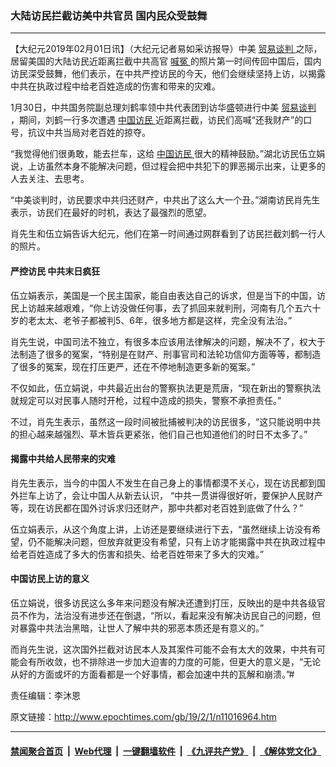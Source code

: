 ### 大陆访民拦截访美中共官员 国内民众受鼓舞
------------------------

<p>
 【大纪元2019年02月01日讯】（大纪元记者易如采访报导）中美
 <a href="http://www.epochtimes.com/gb/tag/%E8%B4%B8%E6%98%93%E8%B0%88%E5%88%A4.html">
  贸易谈判
 </a>
 之际，居留美国的大陆访民近距离拦截中共高官
 <a href="http://www.epochtimes.com/gb/tag/%E5%96%8A%E5%86%A4.html">
  喊冤
 </a>
 的照片第一时间传回中国后，国内访民深受鼓舞，他们表示，在中共严控访民的今天，他们会继续坚持上访，以揭露中共在执政过程中给老百姓造成的伤害和带来的灾难。
</p>
<p>
 1月30日，中共国务院副总理刘鹤率领中共代表团到访华盛顿进行中美
 <a href="http://www.epochtimes.com/gb/tag/%E8%B4%B8%E6%98%93%E8%B0%88%E5%88%A4.html">
  贸易谈判
 </a>
 ，期间，刘鹤一行多次遭遇
 <a href="http://www.epochtimes.com/gb/tag/%E4%B8%AD%E5%9B%BD%E8%AE%BF%E6%B0%91.html">
  中国访民
 </a>
 近距离拦截，访民们高喊“还我财产”的口号，抗议中共当局对老百姓的掠夺。
</p>
<p>
 “我觉得他们很勇敢，能去拦车，这给
 <a href="http://www.epochtimes.com/gb/tag/%E4%B8%AD%E5%9B%BD%E8%AE%BF%E6%B0%91.html">
  中国访民
 </a>
 很大的精神鼓励。”湖北访民伍立娟说，上访虽然本身不能解决问题，但过程会把中共犯下的罪恶揭示出来，让更多的人去关注、去思考。
</p>
<p>
 “中美谈判时，访民要求中共归还财产，中共出了这么大一个丑。”湖南访民肖先生表示，访民们在最好的时机，表达了最强烈的愿望。
</p>
<p>
 肖先生和伍立娟告诉大纪元，他们在第一时间通过网群看到了访民拦截刘鹤一行人的照片。
</p>
<h4>
 严控访民 中共末日疯狂
</h4>
<p>
 伍立娟表示，美国是一个民主国家，能自由表达自己的诉求，但是当下的中国，访民上访越来越艰难，“你上访没做任何事，去了抓回来就判刑，河南有几个五六十岁的老太太、老爷子都被判5、6年，很多地方都是这样，完全没有法治。”
</p>
<p>
 肖先生说，中国司法不独立，有很多本应该用法律解决的问题，解决不了，权大于法制造了很多的冤案，“特别是在财产、刑事官司和法轮功信仰方面等等，都制造了很多的冤案，现在打压更严，还在不停地制造更多新的冤案。”
</p>
<p>
 不仅如此，伍立娟说，中共最近出台的警察执法更是荒唐，“现在新出的警察执法就规定可以对民事人随时开枪，过程中造成的损失，警察不承担责任。”
</p>
<p>
 不过，肖先生表示，虽然这一段时间被批捕被判决的访民很多，“这只能说明中共的担心越来越强烈、草木皆兵更紧张，他们自己也知道他们的时日不太多了。”
</p>
<h4>
 揭露中共给人民带来的灾难
</h4>
<p>
 肖先生表示，当今的中国人不发生在自己身上的事情都漠不关心，现在访民都到国外拦车上访了，会让中国人从新去认识， “中共一贯讲得很好听，要保护人民财产等，现在访民都在国外讨诉求归还财产，那中共都对老百姓到底做了什么？”
</p>
<p>
 伍立娟表示，从这个角度上讲，上访还是要继续进行下去，“虽然继续上访没有希望，仍不能解决问题，但放弃就更没有希望，只有上访才能揭露中共在执政过程中给老百姓造成了多大的伤害和损失、给老百姓带来了多大的灾难。”
</p>
<h4>
 中国访民上访的意义
</h4>
<p>
 伍立娟说，很多访民这么多年来问题没有解决还遭到打压，反映出的是中共各级官员不作为，法治没有进步还在倒退，“所以，看起来没有解决访民自己的问题，但对暴露中共法治黑暗，让世人了解中共的邪恶本质还是有意义的。”
</p>
<p>
 而肖先生说，这次国外拦截对访民本人及其案件可能不会有太大的效果，中共有可能会有所收敛，也不排除进一步加大迫害的力度的可能，但更大的意义是，“无论从好的方面或坏的方面看都是一个好事情，都会加速中共的瓦解和崩溃。”#
</p>
<p>
 责任编辑：李沐恩
</p>

原文链接：http://www.epochtimes.com/gb/19/2/1/n11016964.htm


------------------------
#### [禁闻聚合首页](https://github.com/gfw-breaker/banned-news/blob/master/README.md) &nbsp;|&nbsp; [Web代理](https://github.com/gfw-breaker/open-proxy/blob/master/README.md) &nbsp;|&nbsp; [一键翻墙软件](https://github.com/gfw-breaker/nogfw/blob/master/README.md) &nbsp;|&nbsp; [《九评共产党》](https://github.com/gfw-breaker/9ping.md/blob/master/README.md#九评之一评共产党是什么) &nbsp;|&nbsp; [《解体党文化》](https://github.com/gfw-breaker/jtdwh.md/blob/master/README.md#绪论)